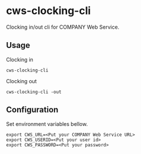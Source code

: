 # cws-clocking-cli

Clocking in/out cli for COMPANY Web Service.

## Usage

Clocking in

```
cws-clocking-cli
```

Clocking out

```
cws-clocking-cli -out
```

## Configuration

Set environment variables bellow.

```
export CWS_URL=<Put your COMPANY Web Service URL>
export CWS_USERID=<Put your user id>
export CWS_PASSWORD=<Put your password>
```
